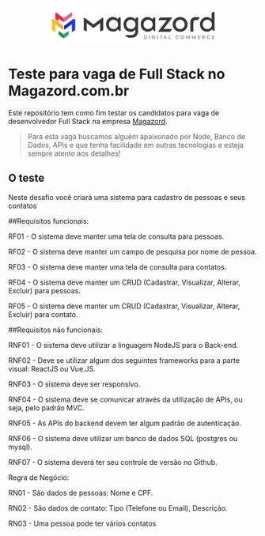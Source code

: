 <div align='center'>
 
![Magazord](image/logo-magazord.png)
 
 </div>

# Teste para vaga de Full Stack no Magazord.com.br
Este repositório tem como fim testar os candidatos para vaga de desenvolvedor Full Stack na empresa [Magazord](https://magazord.com.br).
> Para esta vaga buscamos alguém apaixonado por Node, Banco de Dados, APIs e que tenha facilidade em outras tecnologias e esteja sempre atento aos detalhes!


## O teste

Neste desafio você criará uma sistema para cadastro de pessoas e seus contatos

##Requisitos funcionais:

RF01 - O sistema deve manter uma tela de consulta para pessoas.

RF02 - O sistema deve manter um campo de pesquisa por nome de pessoa.

RF03 - O sistema deve manter uma tela de consulta para contatos.

RF04 - O sistema deve manter um CRUD (Cadastrar, Visualizar, Alterar, Excluir) para pessoas.

RF05 - O sistema deve manter um CRUD (Cadastrar, Visualizar, Alterar, Excluir) para contato.


##Requisitos não funcionais:

RNF01 - O sistema deve utilizar a linguagem NodeJS para o Back-end.

RNF02 - Deve se utilizar algum dos seguintes frameworks para a parte visual: ReactJS ou Vue.JS.

RNF03 - O sistema deve ser responsivo.

RNF04 - O sistema deve se comunicar através da utilização de APIs, ou seja, pelo padrão MVC.

RNF05 - As APIs do backend devem ter algum padrão de autenticação.

RNF06 - O sistema deve utilizar um banco de dados SQL (postgres ou mysql).

RNF07 - O sistema deverá ter seu controle de versão no Github.


Regra de Negócio:

RN01 - São dados de pessoas: Nome e CPF.

RN02 - São dados de contato: Tipo (Telefone ou Email), Descrição.

RN03 - Uma pessoa pode ter vários contatos
